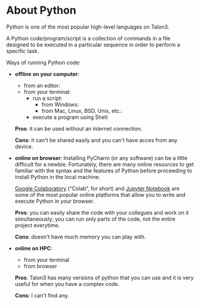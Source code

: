 # About Python 

Python is one of the most popular high-level languages on Talon3. 

A Python code/program/script is a collection of commands in a file designed to be executed in a particular sequence in order to perform a specific task. 

Ways of running Python code:

* **offline on your computer**: 
  * from an editor: 
  * from your terminal: 
    * run a script:
      * from Windows:
      * from Mac, Linux, BSD, Unix, etc.:
    * execute a program using Shell:

  **Pros**: it can be used without an internet connection.
  
  **Cons**: it can't be shared easily and you can't have acces from any device.

* **online on browser**: Installing PyCharm (or any software) can be a little difficult for a newbie. Fortunately, there are many online resources to get familiar with the syntax and the features of Python before proceeding to install Python in the local machine.

  [Google Colaboratory](https://colab.research.google.com/notebooks/intro.ipynb) (“Colab”, for short) and [Jupyter Notebook](https://jupyter.org/try) are some of the most popular online platforms that allow you to write and execute Python in your browser.

  **Pros**: you can easily share the code with your collegues and work on it simultaneously; you can run only parts of the code, not the entire project everytime.
  
  **Cons**: doesn't have much memory you can play with.

* **online on HPC**:
  - from your terminal
  - from browser

  **Pros**: Talon3 has many versions of python that you can use and it is very useful for when you have a complex code.
  
  **Cons**: I can't find any. 


